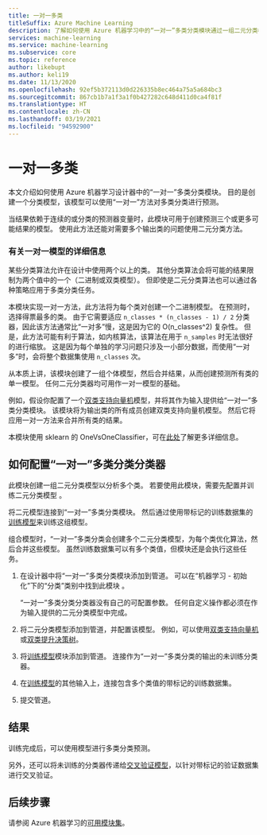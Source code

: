 ```yaml
---
title: 一对一多类
titleSuffix: Azure Machine Learning
description: 了解如何使用 Azure 机器学习中的“一对一”多类分类模块通过一组二元分类模型创建多类分类模型。
services: machine-learning
ms.service: machine-learning
ms.subservice: core
ms.topic: reference
author: likebupt
ms.author: keli19
ms.date: 11/13/2020
ms.openlocfilehash: 92ef5b372113d0d226335b8ec464a75a5a684bc3
ms.sourcegitcommit: 867cb1b7a1f3a1f0b427282c648d411d0ca4f81f
ms.translationtype: HT
ms.contentlocale: zh-CN
ms.lasthandoff: 03/19/2021
ms.locfileid: "94592900"
---
```

# <a name="one-vs-one-multiclass"></a>一对一多类

本文介绍如何使用 Azure 机器学习设计器中的“一对一”多类分类模块。 目的是创建一个分类模型，该模型可以使用“一对一”方法对多类分类进行预测。

当结果依赖于连续的或分类的预测器变量时，此模块可用于创建预测三个或更多可能结果的模型。 使用此方法还能对需要多个输出类的问题使用二元分类方法。

### <a name="more-about-one-versus-one-models"></a>有关一对一模型的详细信息

某些分类算法允许在设计中使用两个以上的类。 其他分类算法会将可能的结果限制为两个值中的一个（二进制或双类模型）。 但即使是二元分类算法也可以通过各种策略应用于多类分类任务。 

本模块实现一对一方法，此方法将为每个类对创建一个二进制模型。 在预测时，选择得票最多的类。 由于它需要适应 `n_classes * (n_classes - 1) / 2` 分类器，因此该方法通常比“一对多”慢，这是因为它的 O(n_classes^2) 复杂性。 但是，此方法可能有利于算法，如内核算法，该算法在用于 `n_samples` 时无法很好的进行缩放。 这是因为每个单独的学习问题只涉及一小部分数据，而使用“一对多”时，会将整个数据集使用 `n_classes` 次。

从本质上讲，该模块创建了一组个体模型，然后合并结果，从而创建预测所有类的单一模型。 任何二元分类器均可用作一对一模型的基础。  

例如，假设你配置了一个[双类支持向量机](two-class-support-vector-machine.md)模型，并将其作为输入提供给“一对一”多类分类模块。 该模块将为输出类的所有成员创建双类支持向量机模型。 然后它将应用一对一方法来合并所有类的结果。  

本模块使用 sklearn 的 OneVsOneClassifier，可在[此处](https://scikit-learn.org/stable/modules/generated/sklearn.multiclass.OneVsOneClassifier.html)了解更多详细信息。

## <a name="how-to-configure-the-one-vs-one-multiclass-classifier"></a>如何配置“一对一”多类分类分类器  

此模块创建一组二元分类模型以分析多个类。 若要使用此模块，需要先配置并训练二元分类模型  。 

将二元模型连接到“一对一”多类分类模块。 然后通过使用带标记的训练数据集的[训练模型](train-model.md)来训练这组模型。

组合模型时，“一对一”多类分类会创建多个二元分类模型，为每个类优化算法，然后合并这些模型。 虽然训练数据集可以有多个类值，但模块还是会执行这些任务。

1. 在设计器中将“一对一”多类分类模块添加到管道。 可以在“机器学习 - 初始化”下的“分类”类别中找到此模块   。

   “一对一”多类分类分类器没有自己的可配置参数。 任何自定义操作都必须在作为输入提供的二元分类模型中完成。

2. 将二元分类模型添加到管道，并配置该模型。 例如，可以使用[双类支持向量机](two-class-support-vector-machine.md)或[双类提升决策树](two-class-boosted-decision-tree.md)。

3. 将[训练模型](train-model.md)模块添加到管道。 连接作为“一对一”多类分类的输出的未训练分类器。

4. 在[训练模型](train-model.md)的其他输入上，连接包含多个类值的带标记的训练数据集。

5. 提交管道。

## <a name="results"></a>结果

训练完成后，可以使用模型进行多类分类预测。

另外，还可以将未训练的分类器传递给[交叉验证模型](cross-validate-model.md)，以针对带标记的验证数据集进行交叉验证。


## <a name="next-steps"></a>后续步骤

请参阅 Azure 机器学习的[可用模块集](module-reference.md)。 
